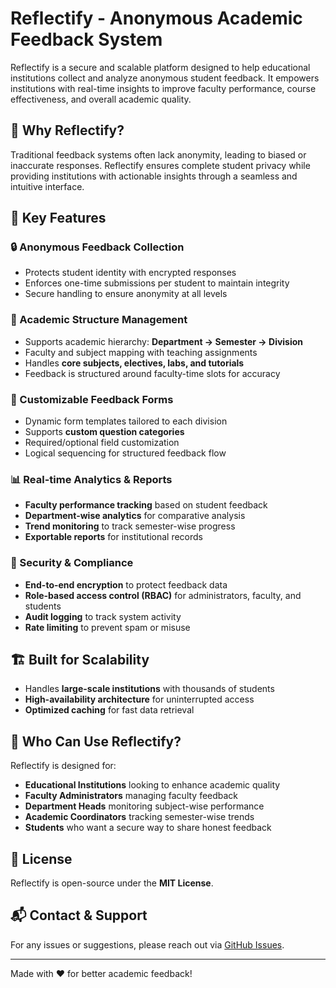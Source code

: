 # Reflectify - Anonymous Academic Feedback System

Reflectify is a secure and scalable platform designed to help educational institutions collect and analyze anonymous student feedback. It empowers institutions with real-time insights to improve faculty performance, course effectiveness, and overall academic quality.

## 🚀 Why Reflectify?

Traditional feedback systems often lack anonymity, leading to biased or inaccurate responses. Reflectify ensures complete student privacy while providing institutions with actionable insights through a seamless and intuitive interface.

## 🌟 Key Features

### 🔒 Anonymous Feedback Collection

- Protects student identity with encrypted responses
- Enforces one-time submissions per student to maintain integrity
- Secure handling to ensure anonymity at all levels

### 🏫 Academic Structure Management

- Supports academic hierarchy: **Department → Semester → Division**
- Faculty and subject mapping with teaching assignments
- Handles **core subjects, electives, labs, and tutorials**
- Feedback is structured around faculty-time slots for accuracy

### 📑 Customizable Feedback Forms

- Dynamic form templates tailored to each division
- Supports **custom question categories**
- Required/optional field customization
- Logical sequencing for structured feedback flow

### 📊 Real-time Analytics & Reports

- **Faculty performance tracking** based on student feedback
- **Department-wise analytics** for comparative analysis
- **Trend monitoring** to track semester-wise progress
- **Exportable reports** for institutional records

### 🔐 Security & Compliance

- **End-to-end encryption** to protect feedback data
- **Role-based access control (RBAC)** for administrators, faculty, and students
- **Audit logging** to track system activity
- **Rate limiting** to prevent spam or misuse

## 🏗️ Built for Scalability

- Handles **large-scale institutions** with thousands of students
- **High-availability architecture** for uninterrupted access
- **Optimized caching** for fast data retrieval

## 🎯 Who Can Use Reflectify?

Reflectify is designed for:

- **Educational Institutions** looking to enhance academic quality
- **Faculty Administrators** managing faculty feedback
- **Department Heads** monitoring subject-wise performance
- **Academic Coordinators** tracking semester-wise trends
- **Students** who want a secure way to share honest feedback

## 📜 License

Reflectify is open-source under the **MIT License**.

## 📬 Contact & Support

For any issues or suggestions, please reach out via [GitHub Issues](https://github.com/your-repo/reflectify/issues).

---

Made with ❤️ for better academic feedback!

<!--
## 1. Database Table Relationships & Logic


![Architecture](https://github.com/user-attachments/assets/39f96273-e109-409d-8032-2128dbd73956)

### Core Entity Relationships

#### Academic Structure Flow
- Department → Semester → Division
  - Each department contains multiple semesters (1,3,5,7)
  - Each semester contains multiple divisions
  - This hierarchy enforces proper data organization and access control

#### Faculty and Teaching Assignments
- Department → Faculty → TimeSlot
  - Faculties belong to departments
  - Faculty teaching assignments are tracked through TimeSlot entries
  - Enables tracking which faculty teaches what subject in which division

#### Curriculum Management
- Semester → Subject → SubjectType
  - Subjects are assigned to specific semesters
  - SubjectType differentiates between lectures and labs
  - Handles elective subjects through the is_elective flag

#### Feedback System Flow
- TimeSlot → FeedbackForm → FeedbackResponse → ResponseDetail
  - FeedbackForms are generated based on TimeTable entries
  - Each form is linked to specific faculty-subject-division combination
  - Responses are anonymously collected and stored

### Key Foreign Key Relationships

1. Division → Semester:
   - Ensures divisions belong to correct semester
   - Maintains academic hierarchy

2. TimeSlot → Faculty, Subject:
   - Links teaching assignments
   - Handles both lecture and lab sessions
   - Manages combined classes for electives

3. FeedbackForm → Division, Faculty, Subject:
   - Creates unique feedback forms
   - Maintains relationships for analytics
   - Enables targeted feedback collection

## 2. Dynamic Feedback Form Management

### Form Template System

```sql
CREATE TABLE FormTemplate (
    template_id INT PRIMARY KEY,
    division_id INT,
    name VARCHAR(100),
    is_active BOOLEAN,
    FOREIGN KEY (division_id) REFERENCES Division(division_id)
);

CREATE TABLE TemplateQuestion (
    template_question_id INT PRIMARY KEY,
    template_id INT,
    question_id INT,
    sequence_number INT,
    is_required BOOLEAN,
    FOREIGN KEY (template_id) REFERENCES FormTemplate(template_id),
    FOREIGN KEY (question_id) REFERENCES Question(question_id)
);
```

### Question Categories
```sql
CREATE TABLE QuestionCategory (
    category_id INT PRIMARY KEY,
    name VARCHAR(50),
    description TEXT
);

ALTER TABLE Question
ADD COLUMN category_id INT REFERENCES QuestionCategory(category_id);
```

This structure allows:
- Different question sets per division
- Customizable form templates
- Reusable question bank
- Flexible form structure

## 3. Implementation Strategies

### A. Authentication & Authorization

1. JWT-based authentication system
```typescript
interface TokenPayload {
    userId: string;
    role: 'admin' | 'faculty' | 'student';
    department: string;
    semester?: number;
    division?: string;
}
```

2. Role-based access control:
```typescript
const permissions = {
    admin: ['manage_users', 'view_analytics', 'manage_forms'],
    faculty: ['view_own_feedback', 'view_own_analytics'],
    student: ['submit_feedback']
};
```

### B. Feedback Form Generation

1. Automated form creation based on timetable:
```typescript
async function generateFeedbackForms(semesterId: number) {
    const timetableEntries = await getTimetableEntries(semesterId);

    for (const entry of timetableEntries) {
        await createFeedbackForm({
            divisionId: entry.divisionId,
            facultyId: entry.facultyId,
            subjectId: entry.subjectId,
            template: await getFormTemplate(entry.divisionId)
        });
    }
}
```

2. Anonymous response handling:
```typescript
function generateAnonymousIdentifier(formId: string, salt: string): string {
    return crypto
        .createHash('sha256')
        .update(`${formId}${salt}${Date.now()}`)
        .digest('hex');
}
```

### C. Analytics Engine

1. Real-time analytics processing:
```typescript
interface AnalyticsProcessor {
    processResponse(response: FeedbackResponse): void;
    updateFacultyMetrics(facultyId: string): Promise<FacultyMetrics>;
    updateDivisionMetrics(divisionId: string): Promise<DivisionMetrics>;
}
```

2. Caching strategy:
```typescript
const analyticsCache = {
    faculty: new LRUCache<string, FacultyMetrics>(1000),
    division: new LRUCache<string, DivisionMetrics>(100)
};
```

### D. Scalability Features

1. Database sharding strategy:
```typescript
const shardingConfig = {
    department: {
        shardKey: 'department_code',
        shardCount: 10
    },
    feedback: {
        shardKey: 'submission_date',
        shardCount: 20
    }
};
```

2. Caching layers:
```typescript
const cachingLayers = {
    L1: {
        type: 'memory',
        ttl: '1h',
        size: '1GB'
    },
    L2: {
        type: 'redis',
        ttl: '24h',
        size: '10GB'
    }
};
```

## 4. Database Selection: PostgreSQL vs MongoDB

### Recommendation: PostgreSQL

Reasons for choosing PostgreSQL:

1. Data Integrity Requirements:
   - Strong referential integrity needed for academic data
   - ACID compliance crucial for feedback submissions
   - Complex joins required for analytics

2. Schema Advantages:
   - Well-defined structure for academic data
   - Complex relationships between entities
   - Transaction support for form submissions

3. Query Capabilities:
   - Advanced aggregation for analytics
   - Window functions for ranking and analysis
   - Full-text search for feedback comments

4. Scaling Solutions:
   - Horizontal scaling through Citus
   - Partitioning for large tables
   - Parallel query execution

### Implementation Example:

```sql
-- Partitioning for feedback responses
CREATE TABLE feedback_responses (
    response_id INT,
    form_id INT,
    submission_time TIMESTAMP,
    response_data JSONB
) PARTITION BY RANGE (submission_time);

-- Create partitions
CREATE TABLE feedback_responses_2024_q1
PARTITION OF feedback_responses
FOR VALUES FROM ('2024-01-01') TO ('2024-04-01');

-- Index for analytics
CREATE INDEX idx_feedback_faculty
ON feedback_responses
USING BTREE (form_id, submission_time)
INCLUDE (response_data);
```

## 5. Scalability & Availability Design

### A. High Availability Setup

1. Database Configuration:
```yaml
primary:
  host: primary-db
  replicas: 3
  sync_replicas: 1
  async_replicas: 2

read_replicas:
  count: 5
  distribution:
    - region: asia-south1
    - region: asia-south2
```

2. Load Balancing:
```typescript
const loadBalancer = {
    algorithm: 'least_connections',
    healthCheck: {
        interval: '5s',
        timeout: '3s',
        unhealthy_threshold: 2
    },
    ssl: {
        enabled: true,
        cert_type: 'automatic'
    }
};
```

### B. Caching Strategy

1. Multi-level caching:
```typescript
const cacheStrategy = {
    analytics: {
        type: 'redis',
        ttl: '1h',
        invalidation: 'on_write'
    },
    forms: {
        type: 'memory',
        ttl: '15m',
        invalidation: 'on_update'
    }
};
```

2. Rate Limiting:
```typescript
const rateLimits = {
    submission: {
        window: '1h',
        max: 1,
        per: 'student_form'
    },
    analytics: {
        window: '1m',
        max: 30,
        per: 'faculty'
    }
};
``` -->
